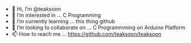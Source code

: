 - 👋 Hi, I’m @teaksoon
- 👀 I’m interested in ... C Programming
- 🌱 I’m currently learning ... this thing github
- 💞️ I’m looking to collaborate on ... C Programmming on Arduino Platform
- 📫 How to reach me ... https://github.com/teaksoon/teaksoon
<!---
Lets see how it goes here
--->
